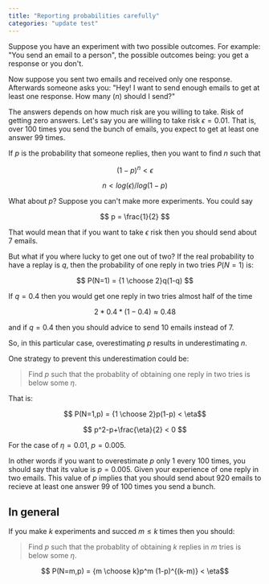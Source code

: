 ```yaml
---
title: "Reporting probabilities carefully"
categories: "update test"
---
```


Suppose you have an experiment with two possible outcomes. For example: "You
send an email to a person", the possible outcomes being: you get a response or
you don't.

Now suppose you sent two emails and received only one response. Afterwards 
someone asks you: "Hey! I want to send enough emails to get at least one
response. How many ($n$) should I send?"

The answers depends on how much risk are you willing to take. Risk of getting
zero answers. Let's say you are willing to take risk $\epsilon = 0.01$. That is, over
$100$ times you send the bunch of emails, you expect to get at least one answer $99$
times.

If $p$ is the probability that someone replies, then you want to find $n$ such that

$$ (1-p)^n < \epsilon $$

$$ n < log(\epsilon)/log(1-p) $$

What about $p$? Suppose you can't make more experiments. You could say

$$ p = \frac{1}{2} $$

That would mean that if you want to take $\epsilon$ risk then you should send
about $7$ emails.

But what if you where lucky to get one out of two? If the real probability to have
a replay is $q$, then the probability of one reply in two tries $P(N=1)$ is:

$$ P(N=1) = {1 \choose 2}q(1-q) $$

If $q=0.4$ then you would get one reply in two tries almost half of the time

$$ 2 * 0.4*(1-0.4) \approx 0.48 $$

and if $q=0.4$ then you should advice to send $10$ emails instead of $7$.

So, in this particular case, overestimating $p$ results in underestimating
$n$.

One strategy to prevent this underestimation could be:

> Find $p$ such that the probablity of obtaining one reply in two tries is below
> some $\eta$.

That is:

$$ P(N=1,p) = {1 \choose 2}p(1-p) < \eta$$

$$ p^2-p+\frac{\eta}{2} < 0 $$

For the case of $\eta = 0.01$, $p = 0.005$.

In other words if you want to overestimate $p$ only $1$ every $100$ times, you should
say that its value is $p = 0.005$. Given your experience of one reply in two
emails. This value of $p$ implies that you should send about $920$ emails to
recieve at least one answer $99$ of $100$ times you send a bunch.

## In general

If you make $k$ experiments and succed $m \le k$ times then you should:

> Find $p$ such that the probablity of obtaining $k$ replies in $m$ tries is below
> some $\eta$.

$$ P(N=m,p) = {m \choose k}p^m (1-p)^{(k-m)} < \eta$$

<script type="text/javascript"
   src="http://cdn.mathjax.org/mathjax/latest/MathJax.js?config=TeX-AMS-MML_HTMLorMML"></script>

<script type="text/x-mathjax-config">
  MathJax.Hub.Config({tex2jax: {inlineMath: [['$','$'], ['\\(','\\)']]}});
</script>
